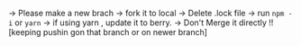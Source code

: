 -> Please make a new brach
-> fork it to local
->  Delete .lock file
-> run ```npm -i``` or ```yarn```
-> if using yarn , update it to berry.
-> Don't Merge it directly !! [keeping pushin gon that branch or on newer branch]
